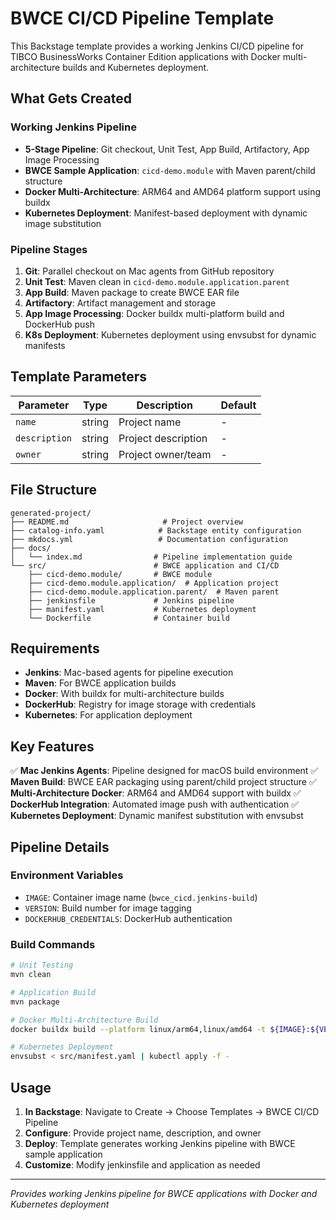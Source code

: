 # BWCE CI/CD Pipeline Template

This Backstage template provides a working Jenkins CI/CD pipeline for TIBCO BusinessWorks Container Edition applications with Docker multi-architecture builds and Kubernetes deployment.

## What Gets Created

### Working Jenkins Pipeline
- **5-Stage Pipeline**: Git checkout, Unit Test, App Build, Artifactory, App Image Processing
- **BWCE Sample Application**: `cicd-demo.module` with Maven parent/child structure
- **Docker Multi-Architecture**: ARM64 and AMD64 platform support using buildx
- **Kubernetes Deployment**: Manifest-based deployment with dynamic image substitution

### Pipeline Stages

1. **Git**: Parallel checkout on Mac agents from GitHub repository
2. **Unit Test**: Maven clean in `cicd-demo.module.application.parent`
3. **App Build**: Maven package to create BWCE EAR file
4. **Artifactory**: Artifact management and storage
5. **App Image Processing**: Docker buildx multi-platform build and DockerHub push
6. **K8s Deployment**: Kubernetes deployment using envsubst for dynamic manifests

## Template Parameters

| Parameter | Type | Description | Default |
|-----------|------|-------------|---------|
| `name` | string | Project name | - |
| `description` | string | Project description | - |
| `owner` | string | Project owner/team | - |

## File Structure

```
generated-project/
├── README.md                     # Project overview
├── catalog-info.yaml            # Backstage entity configuration  
├── mkdocs.yml                   # Documentation configuration
├── docs/
│   └── index.md                # Pipeline implementation guide
└── src/                        # BWCE application and CI/CD
    ├── cicd-demo.module/       # BWCE module
    ├── cicd-demo.module.application/  # Application project
    ├── cicd-demo.module.application.parent/  # Maven parent
    ├── jenkinsfile             # Jenkins pipeline
    ├── manifest.yaml           # Kubernetes deployment
    └── Dockerfile              # Container build
```

## Requirements

- **Jenkins**: Mac-based agents for pipeline execution
- **Maven**: For BWCE application builds
- **Docker**: With buildx for multi-architecture builds
- **DockerHub**: Registry for image storage with credentials
- **Kubernetes**: For application deployment

## Key Features

✅ **Mac Jenkins Agents**: Pipeline designed for macOS build environment
✅ **Maven Build**: BWCE EAR packaging using parent/child project structure
✅ **Multi-Architecture Docker**: ARM64 and AMD64 support with buildx
✅ **DockerHub Integration**: Automated image push with authentication
✅ **Kubernetes Deployment**: Dynamic manifest substitution with envsubst

## Pipeline Details

### Environment Variables
- `IMAGE`: Container image name (`bwce_cicd.jenkins-build`)
- `VERSION`: Build number for image tagging
- `DOCKERHUB_CREDENTIALS`: DockerHub authentication

### Build Commands
```bash
# Unit Testing
mvn clean

# Application Build  
mvn package

# Docker Multi-Architecture Build
docker buildx build --platform linux/arm64,linux/amd64 -t ${IMAGE}:${VERSION} --push .

# Kubernetes Deployment
envsubst < src/manifest.yaml | kubectl apply -f -
```

## Usage

1. **In Backstage**: Navigate to Create → Choose Templates → BWCE CI/CD Pipeline
2. **Configure**: Provide project name, description, and owner
3. **Deploy**: Template generates working Jenkins pipeline with BWCE sample application
4. **Customize**: Modify jenkinsfile and application as needed

---

*Provides working Jenkins pipeline for BWCE applications with Docker and Kubernetes deployment*

